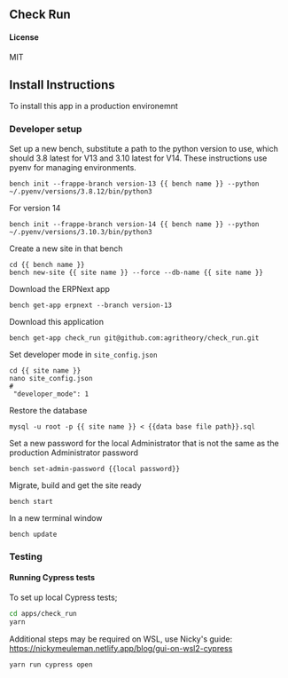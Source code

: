 ## Check Run



#### License

MIT

## Install Instructions
To install this app in a production environemnt 


### Developer setup
Set up a new bench, substitute a path to the python version to use, which should 3.8 latest for V13 and 3.10 latest for V14. These instructions use pyenv for managing environments. 

```
bench init --frappe-branch version-13 {{ bench name }} --python ~/.pyenv/versions/3.8.12/bin/python3
```
For version 14
```
bench init --frappe-branch version-14 {{ bench name }} --python ~/.pyenv/versions/3.10.3/bin/python3
```

Create a new site in that bench
```
cd {{ bench name }}
bench new-site {{ site name }} --force --db-name {{ site name }}
```
Download the ERPNext app
```
bench get-app erpnext --branch version-13
```
Download this application
```
bench get-app check_run git@github.com:agritheory/check_run.git 
```

Set developer mode in `site_config.json`
```
cd {{ site name }}
nano site_config.json
# 
 "developer_mode": 1
```

Restore the database
```
mysql -u root -p {{ site name }} < {{data base file path}}.sql
```
Set a new password for the local Administrator that is not the same as the production Administrator password 
```
bench set-admin-password {{local password}}
```

Migrate, build and get the site ready
```
bench start
```
In a new terminal window
```
bench update
```
### Testing
#### Running Cypress tests
To set up local Cypress tests;
```bash
cd apps/check_run
yarn
```
Additional steps may be required on WSL, use Nicky's guide:
https://nickymeuleman.netlify.app/blog/gui-on-wsl2-cypress

```bash
yarn run cypress open
```